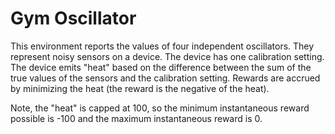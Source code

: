 # Gym Oscillator

This environment reports the values of four independent oscillators. They
represent noisy sensors on a device. The device has one calibration setting.
The device emits "heat" based on the difference between the sum of the true
values of the sensors and the calibration setting. Rewards are accrued by
minimizing the heat (the reward is the negative of the heat).

Note, the "heat" is capped at 100, so the minimum instantaneous reward possible
is -100 and the maximum instantaneous reward is 0.
